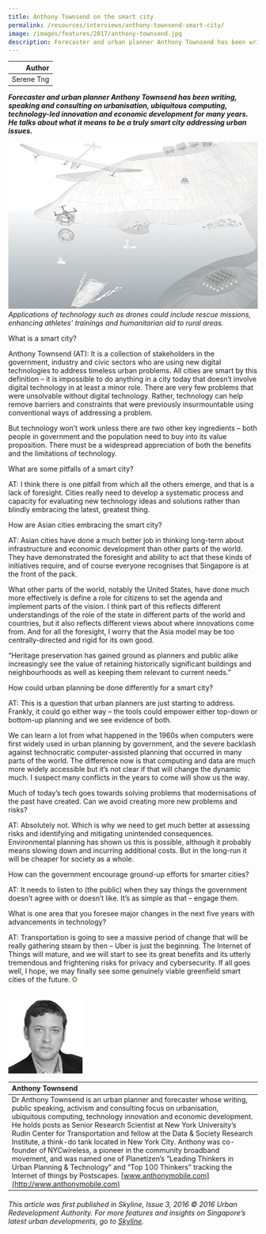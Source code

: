 ```yaml
---
title: Anthony Townsend on the smart city
permalink: /resources/interviews/anthony-townsend-smart-city/
image: /images/features/2017/anthony-townsend.jpg
description: Forecaster and urban planner Anthony Townsend has been writing, speaking and consulting on urbanisation, ubiquitous computing, technology-led innovation and economic development for many years. He talks about what it means to be a truly smart city addressing urban issues.
---
```


| Author |
|---:|
| Serene Tng |

***Forecaster and urban planner Anthony Townsend has been writing, speaking and consulting on urbanisation, ubiquitous computing, technology-led innovation and economic development for many years. He talks about what it means to be a truly smart city addressing urban issues.***

![Anthony Townsend](/images/features/2017/anthony-townsend.jpg/)*Applications of technology such as drones could include rescue missions, enhancing athletes’ trainings and humanitarian aid to rural areas.*

What is a smart city?

Anthony Townsend (AT): It is a collection of stakeholders in the government, industry and civic sectors who are using new digital technologies to address timeless urban problems. All cities are smart by this definition – it is impossible to do anything in a city today that doesn’t involve digital technology in at least a minor role. There are very few problems that were unsolvable without digital technology. Rather, technology can help remove barriers and constraints that were previously insurmountable using conventional ways of addressing a problem.

But technology won’t work unless there are two other key ingredients – both people in government and the population need to buy into its value proposition. There must be a widespread appreciation of both the benefits and the limitations of technology.

What are some pitfalls of a smart city?

AT: I think there is one pitfall from which all the others emerge, and that is a lack of foresight. Cities really need to develop a systematic process and capacity for evaluating new technology ideas and solutions rather than blindly embracing the latest, greatest thing.

How are Asian cities embracing the smart city?

AT: Asian cities have done a much better job in thinking long-term about infrastructure and economic development than other parts of the world. They have demonstrated the foresight and ability to act that these kinds of initiatives require, and of course everyone recognises that Singapore is at the front of the pack.

What other parts of the world, notably the United States, have done much more effectively is define a role for citizens to set the agenda and implement parts of the vision. I think part of this reflects different understandings of the role of the state in different parts of the world and countries, but it also reflects different views about where innovations come from. And for all the foresight, I worry that the Asia model may be too centrally-directed and rigid for its own good.

“Heritage preservation has gained ground as planners and public alike increasingly see the value of retaining historically significant buildings and neighbourhoods as well as keeping them relevant to current needs.”

How could urban planning be done differently for a smart city?

AT: This is a question that urban planners are just starting to address. Frankly, it could go either way – the tools could empower either top-down or bottom-up planning and we see evidence of both.

We can learn a lot from what happened in the 1960s when computers were first widely used in urban planning by government, and the severe backlash against technocratic computer-assisted planning that occurred in many parts of the world. The difference now is that computing and data are much more widely accessible but it’s not clear if that will change the dynamic much. I suspect many conflicts in the years to come will show us the way.

Much of today’s tech goes towards solving problems that modernisations of the past have created. Can we avoid creating more new problems and risks?

AT: Absolutely not. Which is why we need to get much better at assessing risks and identifying and mitigating unintended consequences. Environmental planning has shown us this is possible, although it probably means slowing down and incurring additional costs. But in the long-run it will be cheaper for society as a whole.

How can the government encourage ground-up efforts for smarter cities?

AT: It needs to listen to (the public) when they say things the government doesn’t agree with or doesn’t like. It’s as simple as that – engage them.

What is one area that you foresee major changes in the next five years with advancements in technology?

AT: Transportation is going to see a massive period of change that will be really gathering steam by then – Uber is just the beginning. The Internet of Things will mature, and we will start to see its great benefits and its utterly tremendous and frightening risks for privacy and cybersecurity. If all goes well, I hope, we may finally see some genuinely viable greenfield smart cities of the future.  **<font color="#967942">O</font>** 

<br>

<div style="width:150px"><img src="/images/features/2017/anthony-townsend.png" alt="Anthony Townsend" /></div>

| **Anthony Townsend** |
|:---|
| Dr Anthony Townsend is an urban planner and forecaster whose writing, public speaking, activism and consulting focus on urbanisation, ubiquitous computing, technology innovation and economic development. He holds posts as Senior Research Scientist at New York University’s Rudin Center for Transportation and fellow at the Data & Society Research Institute, a think-do tank located in New York City. Anthony was co-founder of NYCwireless, a pioneer in the community broadband movement, and was named one of Planetizen’s “Leading Thinkers in Urban Planning & Technology” and “Top 100 Thinkers” tracking the Internet of things by Postscapes. [www.anthonymobile.com](http://www.anthonymobile.com) |

###### *This article was first published in Skyline, Issue 3, 2016 © 2016 Urban Redevelopment Authority. For more features and insights on Singapore’s latest urban developments, go to [Skyline](https://www.ura.gov.sg/Corporate/Resources/Publications/).*
